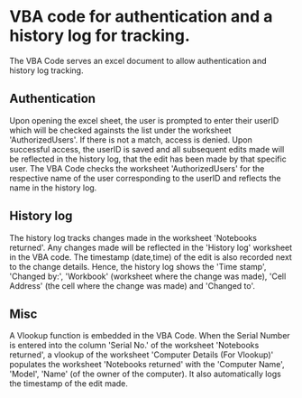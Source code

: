 # VBA code for authentication and a history log for tracking.
The VBA Code serves an excel document to allow authentication and history log tracking. 

## Authentication
Upon opening the excel sheet, the user is prompted to enter their userID which will be checked againsts the list under the worksheet 'AuthorizedUsers'. If there is not a match, access is denied. Upon successful access, the userID is saved and all subsequent edits made will be reflected in the history log, that the edit has been made by that specific user. The VBA Code checks the worksheet 'AuthorizedUsers' for the respective name of the user corresponding to the userID and reflects the name in the history log.

## History log
The history log tracks changes made in the worksheet 'Notebooks returned'. Any changes made will be reflected in the 'History log' worksheet in the VBA code. The timestamp (date,time) of the edit is also recorded next to the change details. Hence, the history log shows the 'Time stamp', 'Changed by:', 'Workbook' (worksheet where the change was made), 'Cell Address' (the cell where the change was made) and 'Changed to'.

## Misc
A Vlookup function is embedded in the VBA Code. When the Serial Number is entered into the column 'Serial No.' of the worksheet 'Notebooks returned', a vlookup of the worksheet 'Computer Details (For Vlookup)' populates the worksheet 'Notebooks returned' with the 'Computer Name', 'Model', 'Name' (of the owner of the computer). It also automatically logs the timestamp of the edit made.


